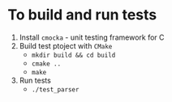 # To build and run tests

1. Install `cmocka` - unit testing framework for C
2. Build test ptoject with `CMake`
    - `mkdir build && cd build`
    - `cmake ..`
    - `make`
3. Run tests
    - `./test_parser`
